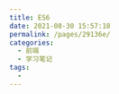 ```yaml
---
title: ES6
date: 2021-08-30 15:57:18
permalink: /pages/29136e/
categories:
  - 前端
  - 学习笔记
tags:
  - 
---
```

